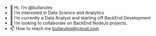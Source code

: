 - 👋 Hi, I’m @bullarules
- 👀 I’m interested in Data Science and Analytics
- 🌱 I’m currently a Data Analyst and starting off BackEnd Development
- 💞️ I’m looking to collaborate on BackEnd NodeJs projects.
- 📫 How to reach me bullarules@icloud.com

<!---
bullarules/bullarules is a ✨ special ✨ repository because its `README.md` (this file) appears on your GitHub profile.
You can click the Preview link to take a look at your changes.
--->
